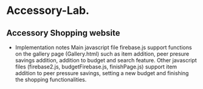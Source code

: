 # Accessory-Lab.
## Accessory Shopping website
* Implementation notes
Main javascript file firebase.js support functions on the gallery page (Gallery.html) such as item addition, peer presure savings addition, addition to budget and search feature.
Other javascript files (firebase2.js, budgetFirebase.js, finishPage.js) support item addition to peer pressure savings, setting a new budget and finishing the shopping functionalities.
